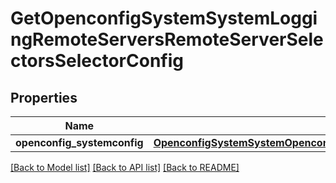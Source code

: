 # GetOpenconfigSystemSystemLoggingRemoteServersRemoteServerSelectorsSelectorConfig

## Properties
Name | Type | Description | Notes
------------ | ------------- | ------------- | -------------
**openconfig_systemconfig** | [**OpenconfigSystemSystemOpenconfigsystemsystemLoggingConsoleSelectorsConfig**](OpenconfigSystemSystemOpenconfigsystemsystemLoggingConsoleSelectorsConfig.md) |  | [optional] 

[[Back to Model list]](../README.md#documentation-for-models) [[Back to API list]](../README.md#documentation-for-api-endpoints) [[Back to README]](../README.md)


